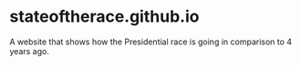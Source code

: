 # stateoftherace.github.io
A website that shows how the Presidential race is going in comparison to 4 years ago.
